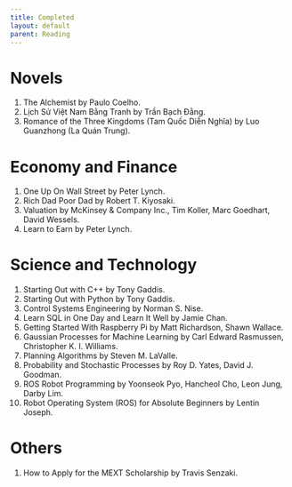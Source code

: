 ```yaml
---
title: Completed
layout: default
parent: Reading
---
```


# Novels
1. The Alchemist by Paulo Coelho.
2. Lịch Sử Việt Nam Bằng Tranh by Trần Bạch Đằng.
3. Romance of the Three Kingdoms (Tam Quốc Diễn Nghĩa) by Luo Guanzhong (La Quán Trung).

# Economy and Finance
1. One Up On Wall Street by Peter Lynch.
2. Rich Dad Poor Dad by Robert T. Kiyosaki.
3. Valuation by McKinsey & Company Inc., Tim Koller, Marc Goedhart, David Wessels.
4. Learn to Earn by Peter Lynch.

# Science and Technology
1. Starting Out with C++ by Tony Gaddis.
2. Starting Out with Python by Tony Gaddis.
3. Control Systems Engineering by Norman S. Nise.
4. Learn SQL in One Day and Learn It Well by Jamie Chan.
5. Getting Started With Raspberry Pi by Matt Richardson, Shawn Wallace.
6. Gaussian Processes for Machine Learning by Carl Edward Rasmussen, Christopher K. I. Williams.
7. Planning Algorithms by Steven M. LaValle.
8. Probability and Stochastic Processes by Roy D. Yates, David J. Goodman.
9. ROS Robot Programming by Yoonseok Pyo, Hancheol Cho, Leon Jung, Darby Lim.
10. Robot Operating System (ROS) for Absolute Beginners by Lentin Joseph.

# Others
1. How to Apply for the MEXT Scholarship by Travis Senzaki.